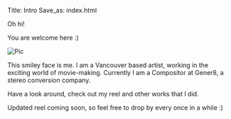 Title: Intro
Save_as: index.html

Oh hi!

You are welcome here :)

![Pic]({filename}/media/ivanna_sm.jpg)

This smiley face is me. I am a Vancouver based artist, working in the exciting world
of movie-making. Currently I am a Compositor at Gener8, a stereo conversion company.

Have a look around, check out my reel and other works that I did. 

Updated reel coming soon, so feel free to drop by every once in a while :)

